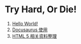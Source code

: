 # Try Hard, Or Die!

1. [Hello World!](./hello-world.html)
2. [Docusaurus 使用](./docusaurus.html)
3. [HTML 5 相关资料整理](./html5.html)